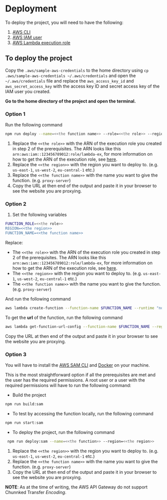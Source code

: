 # Deployment

To deploy the project, you will need to have the following:

1. [AWS CLI](https://docs.aws.amazon.com/cli/latest/userguide/cli-chap-install.html)
2. [AWS IAM user](https://docs.aws.amazon.com/IAM/latest/UserGuide/id_users_create.html)
3. [AWS Lambda execution role](https://docs.aws.amazon.com/lambda/latest/dg/lambda-intro-execution-role.html)

## To deploy the project

Copy the `.aws/sample-aws-credentials` to the home directory using `cp .aws/sample-aws-credentials ~/.aws/credentials` and open the `~/.aws/credentials` file and replace the `aws_access_key_id` and `aws_secret_access_key` with the access key ID and secret access key of the IAM user you created.

**Go to the home directory of the project and open the terminal.**

### Option 1

Run the following command

```bash
npm run deploy --name=<<the function name>> --role=<<the role>> --region=<<the region>>
```

1. Replace the `<<the role>>` with the ARN of the execution role you created in step 2 of the prerequisites. The ARN looks like this `arn:aws:iam::123456789012:role/lambda-ex`, for more information on how to get the ARN of the execution role, see [here](https://docs.aws.amazon.com/lambda/latest/dg/lambda-intro-execution-role.html).
2. Replace the `<<the region>>` with the region you want to deploy to. (e.g. `us-east-1`, `us-west-2`, `eu-central-1` etc.)
3. Replace the `<<the function name>>` with the name you want to give the function. (e.g. `proxy-server`)
4. Copy the URL at then end of the output and paste it in your browser to see the website you are proxying.

### Option 2

1. Set the following variables

```bash
FUNCTION_ROLE=<<the role>>
REGION=<<the region>>
FUNCTION_NAME=<<the function name>>
```

Replace:

- The `<<the role>>` with the ARN of the execution role you created in step 2 of the prerequisites. The ARN looks like this `arn:aws:iam::123456789012:role/lambda-ex`, for more information on how to get the ARN of the execution role, see [here](https://docs.aws.amazon.com/lambda/latest/dg/lambda-intro-execution-role.html).
- The `<<the region>>` with the region you want to deploy to. (e.g. `us-east-1`, `us-west-2`, `eu-central-1` etc.)
- The `<<the function name>>` with the name you want to give the function. (e.g. `proxy-server`)

And run the following command

```bash
aws lambda create-function --function-name $FUNCTION_NAME --runtime "nodejs16.x" --role $FUNCTION_ROLE --zip-file "fileb://dist/index.zip" --handler index.handler --region $REGION  --output text && aws lambda create-function-url-config --function-name $FUNCTION_NAME --auth-type NONE --cors '{"AllowOrigins":["*"], "AllowHeaders": ["*"], "AllowMethods": ["*"]}' --region $REGION && aws lambda add-permission --function-name $FUNCTION_NAME --action lambda:invokeFunctionUrl --principal "*" --output text --statement-id sample0-statement --region $REGION --function-url-auth-type NONE
```

To get the **url** of the function, run the following command

```bash
aws lambda get-function-url-config --function-name $FUNCTION_NAME --region $REGION --query FunctionUrl --output text
```

Copy the URL at then end of the output and paste it in your browser to see the website you are proxying.

### Option 3

You will have to install the [AWS SAM CLI](https://docs.aws.amazon.com/serverless-application-model/latest/developerguide/serverless-sam-cli-install.html) and [Docker](https://docs.docker.com/get-docker/) on your machine.

This is the most straightforward option if all the prerequisites are met and the user has the required permissions. A root user or a user with the required permissions will have to run the following command:

- Build the project

```bash
npm run build:sam
```

- To test by accessing the function locally, run the following command

```bash
npm run start:sam
```

- To deploy the project, run the following command

```bash
 npm run deploy:sam --name=<<the function>> --region=<<the region>>
```

1. Replace the `<<the region>>` with the region you want to deploy to. (e.g. `us-east-1`, `us-west-2`, `eu-central-1` etc.)
2. Replace the `<<the function name>>` with the name you want to give the function. (e.g. `proxy-server`)
3. Copy the URL at then end of the output and paste it in your browser to see the website you are proxying.

**NOTE**: As at the time of writing, the AWS API Gateway do not support Chunnked Transfer *Encoding*. 
